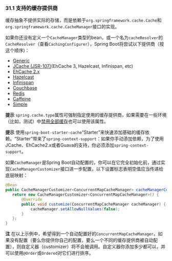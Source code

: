 ### 31.1 支持的缓存提供商

缓存抽象不提供实际的存储，而是依赖于`org.springframework.cache.Cache`和`org.springframework.cache.CacheManager`接口的实现。

如果你还没有定义一个`CacheManager`类型的bean，或一个名为`cacheResolver`的`CacheResolver`（查看`CachingConfigurer`），Spring Boot将尝试以下提供商（按这个顺序)：
 
 * [Generic](https://docs.spring.io/spring-boot/docs/2.0.0.M7/reference/htmlsingle/#boot-features-caching-provider-generic)
 * [JCache (JSR-107)](https://docs.spring.io/spring-boot/docs/2.0.0.M7/reference/htmlsingle/#boot-features-caching-provider-jcache)(EhCache 3, Hazelcast, Infinispan, etc)
 * [EhCache 2.x](https://docs.spring.io/spring-boot/docs/2.0.0.M7/reference/htmlsingle/#boot-features-caching-provider-ehcache2)
 * [Hazelcast](https://docs.spring.io/spring-boot/docs/2.0.0.M7/reference/htmlsingle/#boot-features-caching-provider-hazelcast)
 * [Infinispan](https://docs.spring.io/spring-boot/docs/2.0.0.M7/reference/htmlsingle/#boot-features-caching-provider-infinispan)
 * [Couchbase](https://docs.spring.io/spring-boot/docs/2.0.0.M7/reference/htmlsingle/#boot-features-caching-provider-couchbase)
 * [Redis](https://docs.spring.io/spring-boot/docs/2.0.0.M7/reference/htmlsingle/#boot-features-caching-provider-redis)
 * [Caffeine](https://docs.spring.io/spring-boot/docs/2.0.0.M7/reference/htmlsingle/#boot-features-caching-provider-caffeine)
 * [Simple](https://docs.spring.io/spring-boot/docs/2.0.0.M7/reference/htmlsingle/#boot-features-caching-provider-simple)
 
 **提示** `spring.cache.type`属性可强制指定使用的缓存提供商，如果需要在一些环境（比如，测试）中[禁用全部缓存](https://docs.spring.io/spring-boot/docs/2.0.0.M7/reference/htmlsingle/#boot-features-caching-provider-none)也可以使用该属性。

 **提示** 使用`spring-boot-starter-cache`“Starter”来快速添加基础的缓存依赖。“Starter”带来了`spring-context-support`：如果你手动添加依赖，为了使用JCache、EhCache2.x或者Guava的支持，你必须添加`spring-context-support`。
 
 如果`CacheManager`是Spring Boot自动配置的，你可以在它完全初始化前，通过实现`CacheManagerCustomizer`接口进一步配置，以下设置标志表明空值应当传递给底层映射：
 ```java
@Bean
public CacheManagerCustomizer<ConcurrentMapCacheManager> cacheManagerCustomizer() {
    return new CacheManagerCustomizer<ConcurrentMapCacheManager>() {
        @Override
        public void customize(ConcurrentMapCacheManager cacheManager) {
            cacheManager.setAllowNullValues(false);
        }
    };
}
 ```
 **注** 在以上示例中，希望得到一个自动配置好的`ConcurrentMapCacheManager`。如果没有配置（要么你提供你自己的配置，要么一个不同的缓存提供商被自动配置），则自定义器（customizer）将不会被调用。自定义器你添加多少都可以，并可以使用`@Order`或`Ordered`对它们进行排序。

